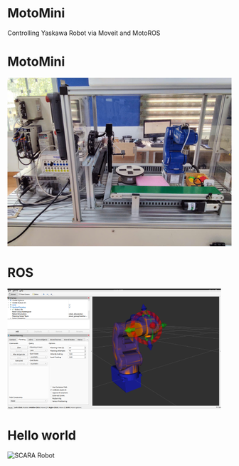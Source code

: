 # MotoMini
Controlling Yaskawa Robot via Moveit and MotoROS

# MotoMini

![MotoMini](resource/robot.jpg)

# ROS

![ros](resource/ros.png)

# Hello world 

![SCARA Robot](resource/hello_world.gif)
